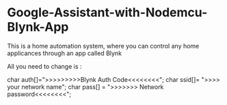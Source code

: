 # Google-Assistant-with-Nodemcu-Blynk-App
This is a home automation system, where you can control any home applicances through an app called Blynk

All you need to change is :

char auth[]=">>>>>>>>>Blynk Auth Code<<<<<<<<";
char ssid[]= ">>>> your network name";
char pass[] = ">>>>>>> Network password<<<<<<<<";
